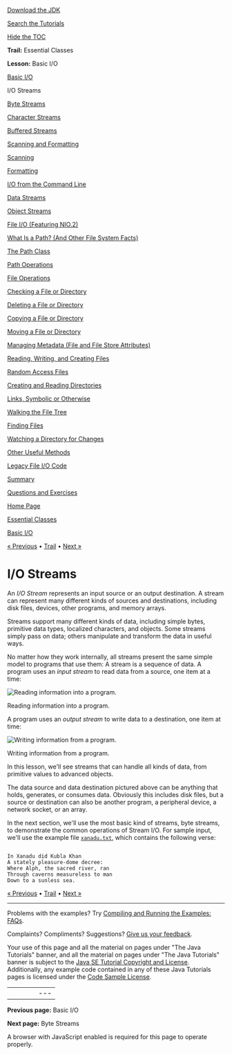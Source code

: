 [Download
the JDK](http://java.sun.com/javase/6/download.jsp)
  
[Search the
Tutorials](../../search.html)
  
[Hide the TOC](javascript:toggleLeft())

**Trail:** Essential Classes
  
**Lesson:** Basic I/O

[Basic I/O](index.html)

I/O Streams

[Byte Streams](bytestreams.html)

[Character Streams](charstreams.html)

[Buffered Streams](buffers.html)

[Scanning and Formatting](scanfor.html)

[Scanning](scanning.html)

[Formatting](formatting.html)

[I/O from the Command Line](cl.html)

[Data Streams](datastreams.html)

[Object Streams](objectstreams.html)

[File I/O (Featuring NIO.2)](fileio.html)

[What Is a Path? (And Other File System Facts)](path.html)

[The Path Class](pathClass.html)

[Path Operations](pathOps.html)

[File Operations](fileOps.html)

[Checking a File or Directory](check.html)

[Deleting a File or Directory](delete.html)

[Copying a File or Directory](copy.html)

[Moving a File or Directory](move.html)

[Managing Metadata (File and File Store Attributes)](fileAttr.html)

[Reading, Writing, and Creating Files](file.html)

[Random Access Files](rafs.html)

[Creating and Reading Directories](dirs.html)

[Links, Symbolic or Otherwise](links.html)

[Walking the File Tree](walk.html)

[Finding Files](find.html)

[Watching a Directory for Changes](notification.html)

[Other Useful Methods](misc.html)

[Legacy File I/O Code](legacy.html)

[Summary](summary.html)

[Questions and Exercises](QandE/questions.html)

[Home Page](../../index.html)
>
[Essential Classes](../index.html)
>
[Basic I/O](index.html)

[« Previous](index.html) • [Trail](../TOC.html) • [Next »](bytestreams.html)

# I/O Streams

An *I/O Stream* represents an input source or an output
destination. A stream can represent many different kinds of sources
and destinations, including disk files, devices, other programs, and
memory arrays.

Streams support many different kinds of data, including simple bytes,
primitive data types, localized characters, and objects. Some streams
simply pass on data; others manipulate and transform the data in
useful ways.

No matter how they work internally, all streams present the same simple
model to programs that use them: A stream is a sequence of data.
A program uses an *input stream* to read data from a source, one
item at a time:

![Reading information into a program.](../../figures/essential/io-ins.gif)

Reading information into a program.

A program uses an *output stream* to write data to a destination,
one item at time:

![Writing information from a program.](../../figures/essential/io-outs.gif)

Writing information from a program.

In this lesson, we'll see streams that can handle all kinds of data,
from primitive values to advanced objects.

The data source and data destination pictured above can be anything
that holds, generates, or consumes data. Obviously this includes disk
files, but a source or destination can also be another program, a
peripheral device, a network socket, or an array.

In the next section, we'll use the most basic kind of streams, byte
streams, to demonstrate the common operations of Stream I/O.
For sample input, we'll use the example file
[`xanadu.txt`](examples/xanadu.txt), which contains the following verse:

```

In Xanadu did Kubla Khan
A stately pleasure-dome decree:
Where Alph, the sacred river, ran
Through caverns measureless to man
Down to a sunless sea.

```

[« Previous](index.html)
•
[Trail](../TOC.html)
•
[Next »](bytestreams.html)

---

Problems with the examples? Try [Compiling and Running
the Examples: FAQs](../../information/run-examples.html).
  
Complaints? Compliments? Suggestions? [Give
us your feedback](http://download.oracle.com/javase/feedback.html).

Your use of this page and all the material on pages under "The Java Tutorials" banner,
and all the material on pages under "The Java Tutorials" banner is subject to the [Java SE Tutorial Copyright
and License](../../information/license.html).
Additionally, any example code contained in any of these Java
Tutorials pages is licensed under the
[Code
Sample License](http://developers.sun.com/license/berkeley_license.html).

|  |  |  |  |  |
| --- | --- | --- | --- | --- |
| |  |  | | --- | --- | | duke image | Oracle logo | | [About Oracle](http://www.oracle.com/us/corporate/index.html) | [Oracle Technology Network](http://www.oracle.com/technology/index.html) | [Terms of Service](https://www.samplecode.oracle.com/servlets/CompulsoryClickThrough?type=TermsOfService) | Copyright © 1995, 2011 Oracle and/or its affiliates. All rights reserved. |

**Previous page:** Basic I/O
  
**Next page:** Byte Streams




A browser with JavaScript enabled is required for this page to operate properly.
